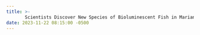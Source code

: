 ```yaml
---
title: >-
       Scientists Discover New Species of Bioluminescent Fish in Mariana <a href="https://doi.org/10.1101/2023.11.21.568059%20" target="_blank">bioRxiv.org</a> Trench"
date: 2023-11-22 08:15:00 -0500
---
```

